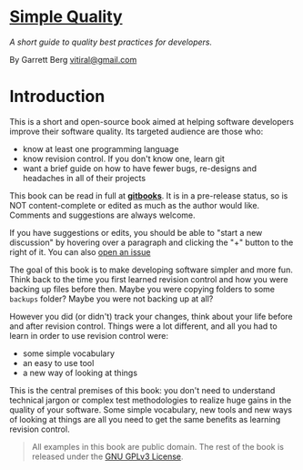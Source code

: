 # [Simple Quality][1]
*A short guide to quality best practices for developers.*

By Garrett Berg <vitiral@gmail.com>

# Introduction
This is a short and open-source book aimed at helping software developers
improve their software quality. Its targeted audience are those who:
- know at least one programming language
- know revision control. If you don't know one, learn git
- want a brief guide on how to have fewer bugs, re-designs and headaches
    in all of their projects

This book can be read in full at **[gitbooks][1]**. It is in a pre-release status,
so is NOT content-complete or edited as much as the author would like. Comments
and suggestions are always welcome.

If you have suggestions or edits, you should be able to "start a new discussion"
by hovering over a paragraph and clicking the "+" button to the right of it.
You can also [open an issue][2]

The goal of this book is to make developing software simpler and more fun.
Think back to the time you first learned revision control and how
you were backing up files before then. Maybe you were
copying folders to some `backups` folder? Maybe you were not backing up at all?

However you did (or didn't) track your changes, think about your life before and after
revision control. Things were a lot different, and all you had to learn in order
to use revision control were:
- some simple vocabulary
- an easy to use tool
- a new way of looking at things

This is the central premises of this book: you don't need to understand
technical jargon or complex test methodologies to realize huge gains in the quality
of your software. Some simple vocabulary, new tools and new ways of looking at things
are all you need to get the same benefits as learning revision control.

> All examples in this book are public domain. The rest of the book is released
> under the [GNU GPLv3 License][3].

[1]: https://vitiral.gitbooks.io/simple-quality/content/
[2]: https://github.com/vitiral/simple-quality/issues
[3]: https://www.google.com/search?q=gnu+gpl+v3&ie=utf-8&oe=utf-8

